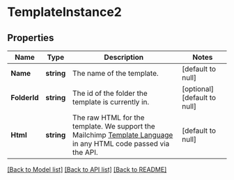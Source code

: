 # TemplateInstance2

## Properties
Name | Type | Description | Notes
------------ | ------------- | ------------- | -------------
**Name** | **string** | The name of the template. | [default to null]
**FolderId** | **string** | The id of the folder the template is currently in. | [optional] [default to null]
**Html** | **string** | The raw HTML for the template. We  support the Mailchimp [Template Language](https://mailchimp.com/help/getting-started-with-mailchimps-template-language/) in any HTML code passed via the API. | [default to null]

[[Back to Model list]](../README.md#documentation-for-models) [[Back to API list]](../README.md#documentation-for-api-endpoints) [[Back to README]](../README.md)

